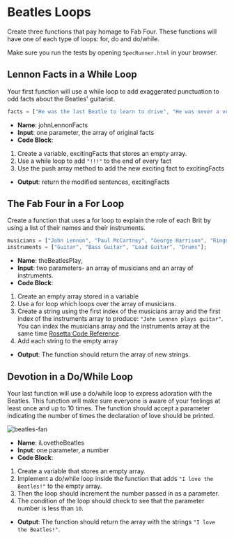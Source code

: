 # Beatles Loops

Create three functions that pay homage to Fab Four. These functions will have one of each type of loops: for, do and do/while.

Make sure you run the tests by opening `SpecRunner.html` in your browser.

## Lennon Facts in a While Loop

Your first function will use a while loop to add exaggerated punctuation to  odd facts about the Beatles' guitarist.

```js
facts = ["He was the last Beatle to learn to drive", "He was never a vegetarian", "He was a choir boy and boy scout", "He hated the sound of his own voice"];
```
* **Name**: johnLennonFacts
* **Input**:  one parameter, the array of original facts
* **Code Block**:
 1. Create a variable, excitingFacts that stores an empty array.
 2. Use a while loop to add `"!!!"` to the end of every fact
 3. Use the push array method to add the new exciting fact to excitingFacts
* **Output**: return the modified sentences, excitingFacts

## The Fab Four in a For Loop
Create a function that uses a for loop to explain the role of each Brit by using a list of their names and their instruments.

```js
musicians = ["John Lennon", "Paul McCartney", "George Harrison", "Ringo Starr"];
instruments = ["Guitar", "Bass Guitar", "Lead Guitar", "Drums"];
```

* **Name**: theBeatlesPlay,
* **Input**: two parameters- an array of musicians and an array of instruments.
* **Code Block**:
 1. Create an empty array stored in a variable
 2. Use a for loop which loops over the array of musicians.
 3. Create a string using the first index of the musicians array and the first index of the instruments array to produce: `"John Lennon plays guitar"`. You can index the musicians array and the instruments array at the same time [Rosetta Code Reference](http://www.rosettacode.org/wiki/Loop_over_multiple_arrays_simultaneously#Imperative).
 4. Add each string to the empty array
* **Output**: The function should return the array of new strings.

## Devotion in a Do/While Loop
Your last function will use a do/while loop to express adoration with the Beatles. This function will make sure everyone is aware of your feelings at least once and up to 10 times. The function should accept a parameter indicating the number of times the declaration of love should be printed.

![beatles-fan](https://media.giphy.com/media/auXbijuTThe36/giphy.gif)

* **Name**: iLovetheBeatles
* **Input**: one parameter, a number
* **Code Block**:
 1. Create a variable that stores an empty array.
 2. Implement a do/while loop inside the function that adds `"I love the Beatles!"` to the empty array.
 3. Then the loop should increment the number passed in as a parameter.
 4. The condition of the loop should check to see that the parameter number is less than `10`.
* **Output**: The function should return the array with the strings `"I love the Beatles!"`.
